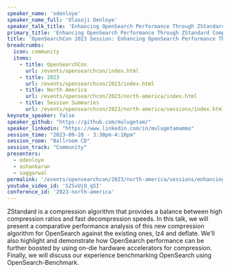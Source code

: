 ```yaml
---
speaker_name: 'odenloye'
speaker_name_full: 'Olasoji Denloye'
speaker_talk_title: 'Enhancing OpenSearch Performance Through ZStandard Compression'
primary_title: 'Enhancing OpenSearch Performance Through ZStandard Compression'
title: 'OpenSearchCon 2023 Session: Enhancing OpenSearch Performance Through ZStandard Compression'
breadcrumbs:
  icon: community
  items:
    - title: OpenSearchCon
      url: /events/opensearchcon/index.html
    - title: 2023
      url: /events/opensearchcon/2023/index.html
    - title: North America
      url: /events/opensearchcon/2023/north-america/index.html
    - title: Session Summaries
      url: /events/opensearchcon/2023/north-america/sessions/index.html
keynote_speaker: false
speaker_github: "https://github.com/mulugetam/"
speaker_linkedin: "https://www.linkedin.com/in/mulugetamammo"
session_time: "2023-09-28 - 3:30pm-4:10pm"
session_room: "Ballroom CD"
session_track: "Community"
presenters: 
  - odenloye
  - ashankaran
  - saggarwal
permalink: '/events/opensearchcon/2023/north-america/sessions/enhancing-opensearch-performance-through-zstandard-compression.html'
youtube_video_id: 'S2SvUjU_qSI'
conference_id: '2023-north-america'
---
```


ZStandard is a compression algorithm that provides a balance between high compression ratios and fast decompression speeds. In this talk, we will present a comparative performance analysis of this new compression algorithm for OpenSearch against the existing ones, lz4 and deflate. We'll also highlight and demonstrate how OpenSearch performance can be further boosted by using on-die hardware accelerators for compression. Finally, we will discuss our experience benchmarking OpenSearch using OpenSearch-Benchmark.
